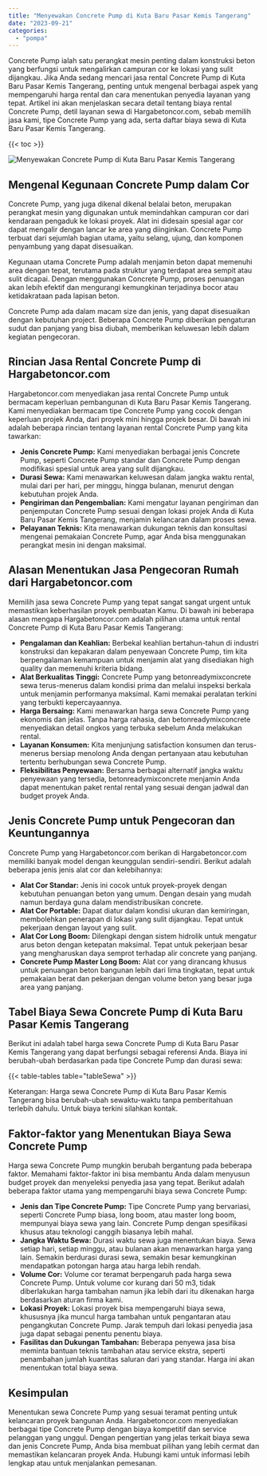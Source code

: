 ```yaml
---
title: "Menyewakan Concrete Pump di Kuta Baru Pasar Kemis Tangerang"
date: "2023-09-21"
categories: 
  - "pompa"
---
```




Concrete Pump ialah satu perangkat mesin penting dalam konstruksi beton yang berfungsi untuk mengalirkan campuran cor ke lokasi yang sulit dijangkau. Jika Anda sedang mencari jasa rental Concrete Pump di Kuta Baru Pasar Kemis Tangerang, penting untuk mengenal berbagai aspek yang mempengaruhi harga rental dan cara menentukan penyedia layanan yang tepat. Artikel ini akan menjelaskan secara detail tentang biaya rental Concrete Pump, detil layanan sewa di Hargabetoncor.com, sebab memilih jasa kami, tipe Concrete Pump yang ada, serta daftar biaya sewa di Kuta Baru Pasar Kemis Tangerang.

{{< toc >}}

![Menyewakan Concrete Pump di Kuta Baru Pasar Kemis Tangerang](https://hargareadymixid.github.io/pompa/concrete-pump%20(29).png)

## Mengenal Kegunaan Concrete Pump dalam Cor

Concrete Pump, yang juga dikenal dikenal belalai beton, merupakan perangkat mesin yang digunakan untuk memindahkan campuran cor dari kendaraan pengaduk ke lokasi proyek. Alat ini didesain spesial agar cor dapat mengalir dengan lancar ke area yang diinginkan. Concrete Pump terbuat dari sejumlah bagian utama, yaitu selang, ujung, dan komponen penyambung yang dapat disesuaikan.

Kegunaan utama Concrete Pump adalah menjamin beton dapat memenuhi area dengan tepat, terutama pada struktur yang terdapat area sempit atau sulit dicapai. Dengan menggunakan Concrete Pump, proses penuangan akan lebih efektif dan mengurangi kemungkinan terjadinya bocor atau ketidakrataan pada lapisan beton.

Concrete Pump ada dalam macam size dan jenis, yang dapat disesuaikan dengan kebutuhan project. Beberapa Concrete Pump diberikan pengaturan sudut dan panjang yang bisa diubah, memberikan keluwesan lebih dalam kegiatan pengecoran.

## Rincian Jasa Rental Concrete Pump di Hargabetoncor.com

Hargabetoncor.com menyediakan jasa rental Concrete Pump untuk bermacam keperluan pembangunan di Kuta Baru Pasar Kemis Tangerang. Kami menyediakan bermacam tipe Concrete Pump yang cocok dengan keperluan projek Anda, dari proyek mini hingga projek besar. Di bawah ini adalah beberapa rincian tentang layanan rental Concrete Pump yang kita tawarkan:

- **Jenis Concrete Pump:** Kami menyediakan berbagai jenis Concrete Pump, seperti Concrete Pump standar dan Concrete Pump dengan modifikasi spesial untuk area yang sulit dijangkau.
- **Durasi Sewa:** Kami menawarkan keluwesan dalam jangka waktu rental, mulai dari per hari, per minggu, hingga bulanan, menurut dengan kebutuhan projek Anda.
- **Pengiriman dan Pengembalian:** Kami mengatur layanan pengiriman dan penjemputan Concrete Pump sesuai dengan lokasi projek Anda di Kuta Baru Pasar Kemis Tangerang, menjamin kelancaran dalam proses sewa.
- **Pelayanan Teknis:** Kita menawarkan dukungan teknis dan konsultasi mengenai pemakaian Concrete Pump, agar Anda bisa menggunakan perangkat mesin ini dengan maksimal.

## Alasan Menentukan Jasa Pengecoran Rumah dari Hargabetoncor.com

Memilih jasa sewa Concrete Pump yang tepat sangat sangat urgent untuk memastikan keberhasilan proyek pembuatan Kamu. Di bawah ini beberapa alasan mengapa Hargabetoncor.com adalah pilihan utama untuk rental Concrete Pump di Kuta Baru Pasar Kemis Tangerang:

- **Pengalaman dan Keahlian:** Berbekal keahlian bertahun-tahun di industri konstruksi dan kepakaran dalam penyewaan Concrete Pump, tim kita berpengalaman kemampuan untuk menjamin alat yang disediakan high quality dan memenuhi kriteria bidang.
- **Alat Berkualitas Tinggi:** Concrete Pump yang betonreadymixconcrete sewa terus-menerus dalam kondisi prima dan melalui inspeksi berkala untuk menjamin performanya maksimal. Kami memakai peralatan terkini yang terbukti kepercayaannya.
- **Harga Bersaing:** Kami menawarkan harga sewa Concrete Pump yang ekonomis dan jelas. Tanpa harga rahasia, dan betonreadymixconcrete menyediakan detail ongkos yang terbuka sebelum Anda melakukan rental.
- **Layanan Konsumen:** Kita menjunjung satisfaction konsumen dan terus-menerus bersiap menolong Anda dengan pertanyaan atau kebutuhan tertentu berhubungan sewa Concrete Pump.
- **Fleksibilitas Penyewaan:** Bersama berbagai alternatif jangka waktu penyewaan yang tersedia, betonreadymixconcrete menjamin Anda dapat menentukan paket rental rental yang sesuai dengan jadwal dan budget proyek Anda.

## Jenis Concrete Pump untuk Pengecoran dan Keuntungannya

Concrete Pump yang Hargabetoncor.com berikan di Hargabetoncor.com memiliki banyak model dengan keunggulan sendiri-sendiri. Berikut adalah beberapa jenis jenis alat cor dan kelebihannya:

- **Alat Cor Standar:** Jenis ini cocok untuk proyek-proyek dengan kebutuhan penuangan beton yang umum. Dengan desain yang mudah namun berdaya guna dalam mendistribusikan concrete.
- **Alat Cor Portable:** Dapat diatur dalam kondisi ukuran dan kemiringan, membolehkan penerapan di lokasi yang sulit dijangkau. Tepat untuk pekerjaan dengan layout yang sulit.
- **Alat Cor Long Boom:** Dilengkapi dengan sistem hidrolik untuk mengatur arus beton dengan ketepatan maksimal. Tepat untuk pekerjaan besar yang mengharuskan daya semprot terhadap alir concrete yang panjang.
- **Concrete Pump Master Long Boom:** Alat cor yang dirancang khusus untuk penuangan beton bangunan lebih dari lima tingkatan, tepat untuk pemakaian berat dan pekerjaan dengan volume beton yang besar juga area yang panjang.

## Tabel Biaya Sewa Concrete Pump di Kuta Baru Pasar Kemis Tangerang

Berikut ini adalah tabel harga sewa Concrete Pump di Kuta Baru Pasar Kemis Tangerang yang dapat berfungsi sebagai referensi Anda. Biaya ini berubah-ubah berdasarkan pada tipe Concrete Pump dan durasi sewa:

{{< table-tables table="tableSewa" >}}

Keterangan: Harga sewa Concrete Pump di Kuta Baru Pasar Kemis Tangerang bisa berubah-ubah sewaktu-waktu tanpa pemberitahuan terlebih dahulu. Untuk biaya terkini silahkan kontak.

## Faktor-faktor yang Menentukan Biaya Sewa Concrete Pump

Harga sewa Concrete Pump mungkin berubah bergantung pada beberapa faktor. Memahami faktor-faktor ini bisa membantu Anda dalam menyusun budget proyek dan menyeleksi penyedia jasa yang tepat. Berikut adalah beberapa faktor utama yang mempengaruhi biaya sewa Concrete Pump:

- **Jenis dan Tipe Concrete Pump:** Tipe Concrete Pump yang bervariasi, seperti Concrete Pump biasa, long boom, atau master long boom, mempunyai biaya sewa yang lain. Concrete Pump dengan spesifikasi khusus atau teknologi canggih biasanya lebih mahal.
- **Jangka Waktu Sewa:** Durasi waktu sewa juga menentukan biaya. Sewa setiap hari, setiap minggu, atau bulanan akan menawarkan harga yang lain. Semakin berdurasi durasi sewa, semakin besar kemungkinan mendapatkan potongan harga atau harga lebih rendah.
- **Volume Cor:** Volume cor teramat berpengaruh pada harga sewa Concrete Pump. Untuk volume cor kurang dari 50 m3, tidak diberlakukan harga tambahan namun jika lebih dari itu dikenakan harga berdasarkan aturan firma kami.
- **Lokasi Proyek:** Lokasi proyek bisa mempengaruhi biaya sewa, khususnya jika muncul harga tambahan untuk pengantaran atau pengangkutan Concrete Pump. Jarak tempuh dari lokasi penyedia jasa juga dapat sebagai penentu penentu biaya.
- **Fasilitas dan Dukungan Tambahan:** Beberapa penyewa jasa bisa meminta bantuan teknis tambahan atau service ekstra, seperti penambahan jumlah kuantitas saluran dari yang standar. Harga ini akan menentukan total biaya sewa.

## Kesimpulan

Menentukan sewa Concrete Pump yang sesuai teramat penting untuk kelancaran proyek bangunan Anda. Hargabetoncor.com menyediakan berbagai tipe Concrete Pump dengan biaya kompetitif dan service pelanggan yang unggul. Dengan pengertian yang jelas terkait biaya sewa dan jenis Concrete Pump, Anda bisa membuat pilihan yang lebih cermat dan memastikan kelancaran proyek Anda. Hubungi kami untuk informasi lebih lengkap atau untuk menjalankan pemesanan.
